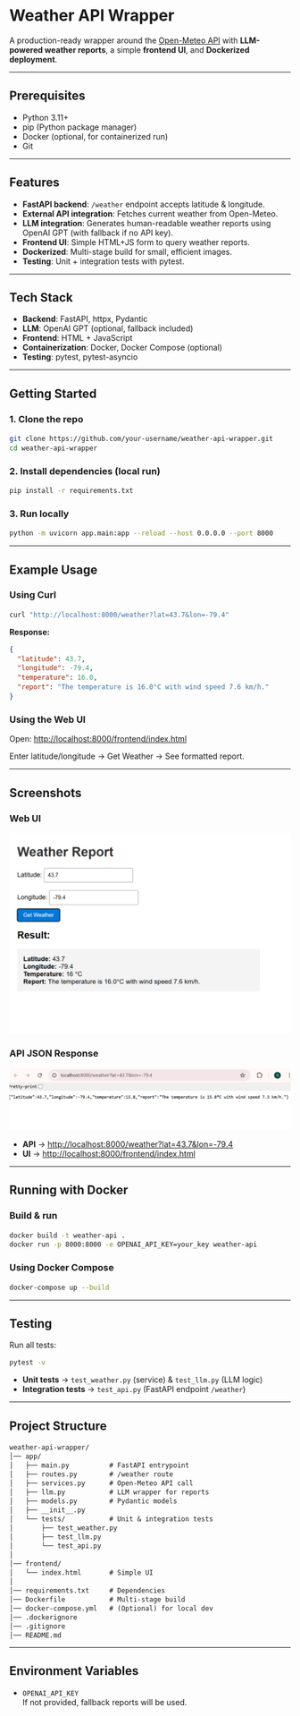 # Weather API Wrapper

A production-ready wrapper around the [Open-Meteo API](https://open-meteo.com/) with **LLM-powered weather reports**, a simple **frontend UI**, and **Dockerized deployment**.

---

## Prerequisites
- Python 3.11+
- pip (Python package manager)
- Docker (optional, for containerized run)
- Git

---

## Features
- **FastAPI backend**: `/weather` endpoint accepts latitude & longitude.
- **External API integration**: Fetches current weather from Open-Meteo.
- **LLM integration**: Generates human-readable weather reports using OpenAI GPT (with fallback if no API key).
- **Frontend UI**: Simple HTML+JS form to query weather reports.
- **Dockerized**: Multi-stage build for small, efficient images.
- **Testing**: Unit + integration tests with pytest.

---

## Tech Stack
- **Backend**: FastAPI, httpx, Pydantic
- **LLM**: OpenAI GPT (optional, fallback included)
- **Frontend**: HTML + JavaScript
- **Containerization**: Docker, Docker Compose (optional)
- **Testing**: pytest, pytest-asyncio

---

## Getting Started

### 1. Clone the repo
```bash
git clone https://github.com/your-username/weather-api-wrapper.git
cd weather-api-wrapper
```

### 2. Install dependencies (local run)
```bash
pip install -r requirements.txt
```

### 3. Run locally
```bash
python -m uvicorn app.main:app --reload --host 0.0.0.0 --port 8000
```

---

## Example Usage

### Using Curl
```bash
curl "http://localhost:8000/weather?lat=43.7&lon=-79.4"
```

**Response:**
```json
{
  "latitude": 43.7,
  "longitude": -79.4,
  "temperature": 16.0,
  "report": "The temperature is 16.0°C with wind speed 7.6 km/h."
}
```

### Using the Web UI

Open: [http://localhost:8000/frontend/index.html](http://localhost:8000/frontend/index.html)

Enter latitude/longitude → Get Weather → See formatted report.

---

## Screenshots

### Web UI
![Web UI Screenshot](image.png)


### API JSON Response
![API Response Screenshot](image-1.png)

- **API** → [http://localhost:8000/weather?lat=43.7&lon=-79.4](http://localhost:8000/weather?lat=43.7&lon=-79.4)
- **UI** → [http://localhost:8000/frontend/index.html](http://localhost:8000/frontend/index.html)

---

## Running with Docker

### Build & run
```bash
docker build -t weather-api .
docker run -p 8000:8000 -e OPENAI_API_KEY=your_key weather-api
```

### Using Docker Compose
```bash
docker-compose up --build
```

---

## Testing

Run all tests:
```bash
pytest -v
```

- **Unit tests** → `test_weather.py` (service) & `test_llm.py` (LLM logic)
- **Integration tests** → `test_api.py` (FastAPI endpoint `/weather`)

---

## Project Structure
```
weather-api-wrapper/
│── app/
│   ├── main.py          # FastAPI entrypoint
│   ├── routes.py        # /weather route
│   ├── services.py      # Open-Meteo API call
│   ├── llm.py           # LLM wrapper for reports
│   ├── models.py        # Pydantic models
│   ├── __init__.py
│   └── tests/           # Unit & integration tests
│       ├── test_weather.py
│       ├── test_llm.py
│       └── test_api.py
│
│── frontend/
│   └── index.html       # Simple UI
│
│── requirements.txt     # Dependencies
│── Dockerfile           # Multi-stage build
│── docker-compose.yml   # (Optional) for local dev
│── .dockerignore
│── .gitignore
│── README.md
```

---

##  Environment Variables

- `OPENAI_API_KEY`  
  If not provided, fallback reports will be used.
